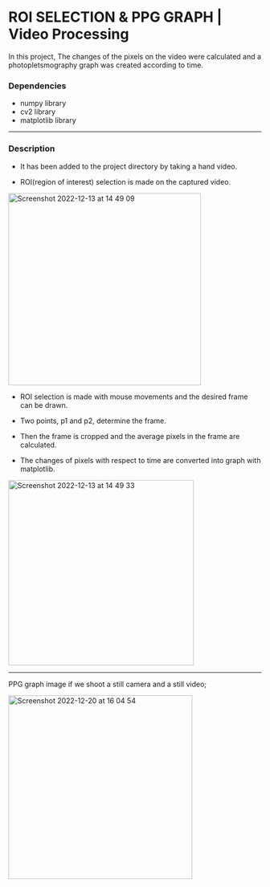 # ROI SELECTION & PPG GRAPH | Video Processing 

In this project, The changes of the pixels on the video were calculated and a photopletsmography graph was created according to time.

### Dependencies

- numpy library
- cv2 library
- matplotlib library        


-----
### Description

- It has been added to the project directory by taking a hand video.

- ROI(region of interest) selection is made on the captured video.

<img width="383" alt="Screenshot 2022-12-13 at 14 49 09" src="https://user-images.githubusercontent.com/43909097/207322664-94be5352-0aa5-4b91-bcca-e6b12b65a39a.png">

- ROI selection is made with mouse movements and the desired frame can be drawn.

- Two points, p1 and p2, determine the frame.

- Then the frame is cropped and the average pixels in the frame are calculated.

- The changes of pixels with respect to time are converted into graph with matplotlib.

<img width="369" alt="Screenshot 2022-12-13 at 14 49 33" src="https://user-images.githubusercontent.com/43909097/207322722-f43ffbc3-9400-45f4-936d-5a6187c5be8f.png">

---
PPG graph image if we shoot a still camera and a still video;

<img width="366" alt="Screenshot 2022-12-20 at 16 04 54" src="https://user-images.githubusercontent.com/43909097/208686017-638ad4cf-3959-4ff4-a801-5b4966d44dce.png">
